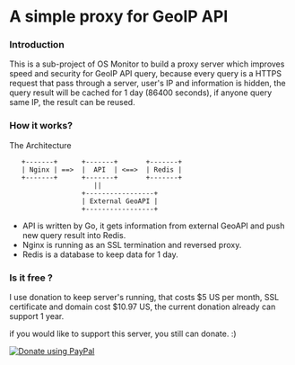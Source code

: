 A simple proxy for GeoIP API
==============

### Introduction

This is a sub-project of OS Monitor to build a proxy server which improves speed and security for GeoIP API query, because every query is a HTTPS request that pass through a server, user's IP and information is hidden, the query result will be cached for 1 day (86400 seconds), if anyone query same IP, the result can be reused.    

### How it works?

The Architecture 

       +-------+      +-------+       +-------+
       | Nginx | ==>  |  API  | <==>  | Redis |
       +-------+      +-------+       +-------+
                         ||
                      +-----------------+
                      | External GeoAPI |
                      +-----------------+



- API is written by Go, it gets information from external GeoAPI and push new query result into Redis.
- Nginx is running as an SSL termination and reversed proxy.
- Redis is a database to keep data for 1 day.


### Is it free ?
I use donation to keep server's running, that costs $5 US per month, SSL certificate and domain cost $10.97 US, the current donation already can support 1 year.      

if you would like to support this server, you still can donate. :)
 
[![Donate using PayPal](https://www.paypalobjects.com/en_US/i/btn/btn_donate_LG.gif)](https://www.paypal.com/cgi-bin/webscr?cmd=_donations&business=FSDWJ92W9MBEN&lc=US&item_name=Donate%20To%20OS%20Monitor&item_number=0&currency_code=USD&bn=PP%2dDonationsBF%3abtn_donateCC_LG%2egif%3aNonHosted "Donate using PayPal")
  